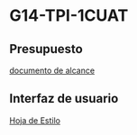 # G14-TPI-1CUAT
## Presupuesto
[documento de alcance](PRESUPUESTO.md)

## Interfaz de usuario
[Hoja de Estilo](hojaDeEstilo.md)

